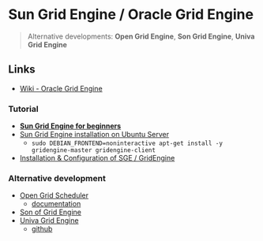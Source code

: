 # Sun Grid Engine / Oracle Grid Engine

> Alternative developments: **Open Grid Engine**, **Son Grid Engine**, **Univa Grid Engine**

## Links

* [Wiki - Oracle Grid Engine](https://en.wikipedia.org/wiki/Oracle_Grid_Engine)

### Tutorial

* [**Sun Grid Engine for beginners**](http://bioinformatics.mdc-berlin.de/intro2UnixandSGE/sun_grid_engine_for_beginners/README.html)
* [Sun Grid Engine installation on Ubuntu Server](https://peteris.rocks/blog/sun-grid-engine-installation-on-ubuntu-server/)
  * `sudo DEBIAN_FRONTEND=noninteractive apt-get install -y gridengine-master gridengine-client`
* [Installation & Configuration of SGE / GridEngine](https://jon.dehdari.org/tutorials/sge_install.html)

### Alternative development

* [Open Grid Scheduler](http://gridscheduler.sourceforge.net/)
  * [documentation](http://gridscheduler.sourceforge.net/documentation.html)
* [Son of Grid Engine](https://arc.liv.ac.uk/trac/SGE)
* [Univa Grid Engine](http://www.univa.com/products/)
  * [github](https://github.com/gridengine/gridengine)
